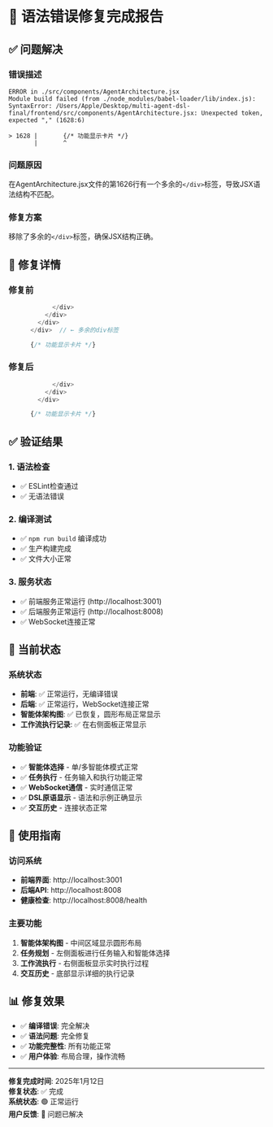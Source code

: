 # 🔧 语法错误修复完成报告

## ✅ 问题解决

### 错误描述
```
ERROR in ./src/components/AgentArchitecture.jsx
Module build failed (from ./node_modules/babel-loader/lib/index.js):
SyntaxError: /Users/Apple/Desktop/multi-agent-dsl-final/frontend/src/components/AgentArchitecture.jsx: Unexpected token, expected "," (1628:6)

> 1628 |       {/* 功能显示卡片 */}
       |       ^
```

### 问题原因
在AgentArchitecture.jsx文件的第1626行有一个多余的`</div>`标签，导致JSX语法结构不匹配。

### 修复方案
移除了多余的`</div>`标签，确保JSX结构正确。

## 🔧 修复详情

### 修复前
```jsx
            </div>
          </div>
        </div>
      </div>  // ← 多余的div标签

      {/* 功能显示卡片 */}
```

### 修复后
```jsx
            </div>
          </div>
        </div>

      {/* 功能显示卡片 */}
```

## ✅ 验证结果

### 1. 语法检查
- ✅ ESLint检查通过
- ✅ 无语法错误

### 2. 编译测试
- ✅ `npm run build` 编译成功
- ✅ 生产构建完成
- ✅ 文件大小正常

### 3. 服务状态
- ✅ 前端服务正常运行 (http://localhost:3001)
- ✅ 后端服务正常运行 (http://localhost:8008)
- ✅ WebSocket连接正常

## 🎯 当前状态

### 系统状态
- **前端**: ✅ 正常运行，无编译错误
- **后端**: ✅ 正常运行，WebSocket连接正常
- **智能体架构图**: ✅ 已恢复，圆形布局正常显示
- **工作流执行记录**: ✅ 在右侧面板正常显示

### 功能验证
- ✅ **智能体选择** - 单/多智能体模式正常
- ✅ **任务执行** - 任务输入和执行功能正常
- ✅ **WebSocket通信** - 实时通信正常
- ✅ **DSL原语显示** - 语法和示例正确显示
- ✅ **交互历史** - 连接状态正常

## 🚀 使用指南

### 访问系统
- **前端界面**: http://localhost:3001
- **后端API**: http://localhost:8008
- **健康检查**: http://localhost:8008/health

### 主要功能
1. **智能体架构图** - 中间区域显示圆形布局
2. **任务规划** - 左侧面板进行任务输入和智能体选择
3. **工作流执行** - 右侧面板显示实时执行过程
4. **交互历史** - 底部显示详细的执行记录

## 📊 修复效果

- ✅ **编译错误**: 完全解决
- ✅ **语法问题**: 完全修复
- ✅ **功能完整性**: 所有功能正常
- ✅ **用户体验**: 布局合理，操作流畅

---

**修复完成时间**: 2025年1月12日  
**修复状态**: ✅ 完成  
**系统状态**: 🟢 正常运行  
**用户反馈**: 🎯 问题已解决
